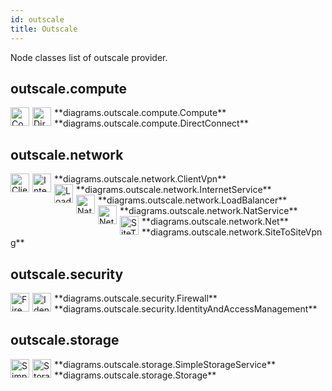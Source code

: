 ```yaml
---
id: outscale
title: Outscale
---
```


Node classes list of outscale provider.

## outscale.compute


<img width="30" src="/img/resources/outscale/compute/compute.png" alt="Compute" style="float: left; padding-right: 5px;" >
**diagrams.outscale.compute.Compute**

<img width="30" src="/img/resources/outscale/compute/direct-connect.png" alt="DirectConnect" style="float: left; padding-right: 5px;" >
**diagrams.outscale.compute.DirectConnect**

## outscale.network


<img width="30" src="/img/resources/outscale/network/client-vpn.png" alt="ClientVpn" style="float: left; padding-right: 5px;" >
**diagrams.outscale.network.ClientVpn**

<img width="30" src="/img/resources/outscale/network/internet-service.png" alt="InternetService" style="float: left; padding-right: 5px;" >
**diagrams.outscale.network.InternetService**

<img width="30" src="/img/resources/outscale/network/load-balancer.png" alt="LoadBalancer" style="float: left; padding-right: 5px;" >
**diagrams.outscale.network.LoadBalancer**

<img width="30" src="/img/resources/outscale/network/nat-service.png" alt="NatService" style="float: left; padding-right: 5px;" >
**diagrams.outscale.network.NatService**

<img width="30" src="/img/resources/outscale/network/net.png" alt="Net" style="float: left; padding-right: 5px;" >
**diagrams.outscale.network.Net**

<img width="30" src="/img/resources/outscale/network/site-to-site-vpng.png" alt="SiteToSiteVpng" style="float: left; padding-right: 5px;" >
**diagrams.outscale.network.SiteToSiteVpng**

## outscale.security


<img width="30" src="/img/resources/outscale/security/firewall.png" alt="Firewall" style="float: left; padding-right: 5px;" >
**diagrams.outscale.security.Firewall**

<img width="30" src="/img/resources/outscale/security/identity-and-access-management.png" alt="IdentityAndAccessManagement" style="float: left; padding-right: 5px;" >
**diagrams.outscale.security.IdentityAndAccessManagement**

## outscale.storage


<img width="30" src="/img/resources/outscale/storage/simple-storage-service.png" alt="SimpleStorageService" style="float: left; padding-right: 5px;" >
**diagrams.outscale.storage.SimpleStorageService**

<img width="30" src="/img/resources/outscale/storage/storage.png" alt="Storage" style="float: left; padding-right: 5px;" >
**diagrams.outscale.storage.Storage**
